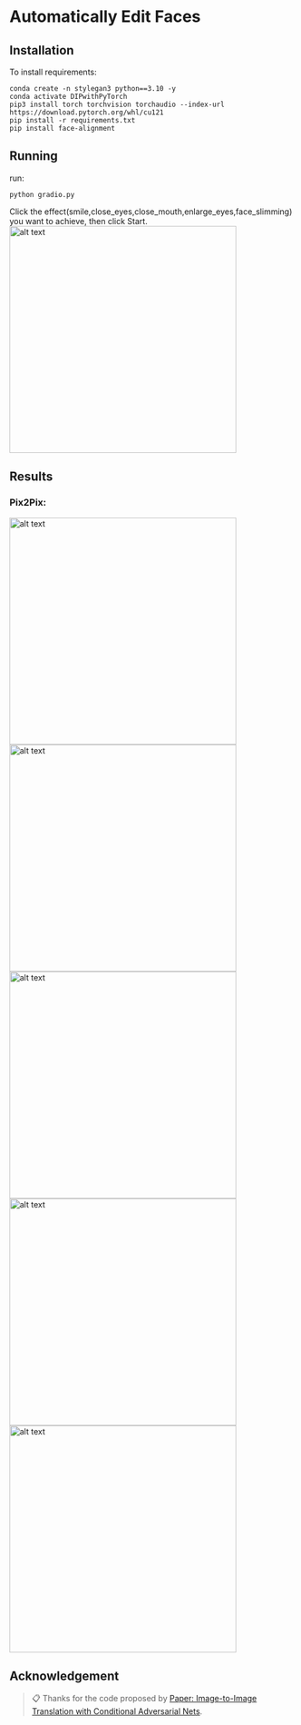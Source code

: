 # Automatically Edit Faces

 
## Installation

To install requirements:

```setup
conda create -n stylegan3 python==3.10 -y
conda activate DIPwithPyTorch
pip3 install torch torchvision torchaudio --index-url https://download.pytorch.org/whl/cu121
pip install -r requirements.txt
pip install face-alignment
```

## Running

run:

```
python gradio.py
```
Click the effect(smile,close_eyes,close_mouth,enlarge_eyes,face_slimming) you want to achieve, then click Start.
<img src="pics/result_1.png" alt="alt text" width="400">

## Results 

### Pix2Pix:
<img src="pics/result_1.png" alt="alt text" width="400">
<img src="pics/result_2.png" alt="alt text" width="400">
<img src="pics/result_3.png" alt="alt text" width="400">
<img src="pics/result_4.png" alt="alt text" width="400">
<img src="pics/result_5.png" alt="alt text" width="400">

## Acknowledgement
>📋 Thanks for the code proposed by
>[Paper: Image-to-Image Translation with Conditional Adversarial Nets](https://phillipi.github.io/pix2pix/).
